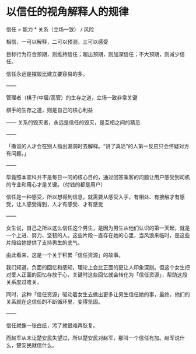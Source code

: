 # 以信任的视角解释人的规律



信任 = 能力 * 关系（立场一致） / 风险

相信，一可以解释，二可以预测，三可以感受

目标行为符合预期，则维持信任；超出预期，则加深信任；不大预期，则减少信任。

信任永远是摧毁比建立要容易的多。

——

管理者（棋子/中层/高管）的生存之道，立场一致非常关键

棋手的生存之道，则是自己的核心利益

——
关系的毁灭者，永远是信任的毁灭，是互相之间的猜忌

——

「撒谎的人才会在别人指出漏洞时去解释。“讲了真话”的人第一反应只会怀疑对方有问题。」

——

毕竟照本宣科并不是每日一问的核心目的，通过回答乘客的问题让用户感受到司机的专业和用心才是关键。（付钱的都是用户）

信任是一种感受，所以想得到信息，就需要从感受入手，有相处、有接触才有感受，让人感受得到，人才有感受、才有感觉

——

女生说，自己之所以这么信任这个男生，是因为男生从他们认识的第一天起，就是一个上进、努力、坚韧的人。这些片段一直存在她的心里，当风浪来临时，是这些片段给她提供了支持男生的底气。

由此看来，这是一个关于积累「信任资源」的故事。

我们知道，负面的回忆和感知，理论上会比正面的更让人印象深刻。但这个女生把对爱人正面的回忆存放于心，关键时这些回忆就会转化为「信任资源」，帮助这段关系度过难关。

同时，这种「信任资源」驱动着女生去做出更多让男生信任她的事，最终，他们的关系就在这信任的不断循环里，变得坚固。

——

信任就像一张白纸，污了就很难再恢复。

而赵军从未让楚安民失望过，所以楚安民对赵军，那叫一个信任有加。赵军说什么，楚安民就信什么。